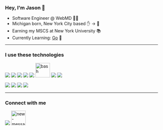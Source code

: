 ### Hey, I'm Jason 👋 

- Software Engineer @ WebMD 👨‍💻
- Michigan born, New York City based ✋ → 🗽
- Earning my MSCS at New York University 📚
- Currently Learning: [Go](https://github.com/golang/go) 🐹
<hr />

### I use these technologies

<img src="https://img.icons8.com/color/48/000000/javascript--v1.png"/>  <img src="https://img.icons8.com/color/48/vue-js.png"/>  <img src="https://img.icons8.com/color/48/000000/nodejs.png"/>  <img src="https://img.icons8.com/color/48/000000/python--v1.png"/>  <img src="https://img.icons8.com/color/48/000000/java-coffee-cup-logo--v1.png"/>   <img width="48" height="48" src="https://img.icons8.com/color/48/bash.png" alt="bash"/>  <img src="https://img.icons8.com/color/48/000000/mongodb.png"/>  <img src="https://img.icons8.com/color/48/000000/mysql-logo.png"/>   

<img src="https://img.icons8.com/color/48/000000/ubuntu--v1.png"/>  <img src="https://img.icons8.com/color/48/000000/mac-os-logo.png"/>  <img src="https://img.icons8.com/color/48/000000/windows-11.png"/>  <img src="https://img.icons8.com/color/48/000000/amazon-web-services.png"/>

<hr />

### Connect with me  

[<img src="https://img.icons8.com/color/48/000000/linkedin.png"/>](https://www.linkedin.com/in/jason-jarosze/)  [<img width="48" height="48" src="https://img.icons8.com/color/48/new-message.png" alt="new-message"/>](mailto:jason.j@rosze.dev)
